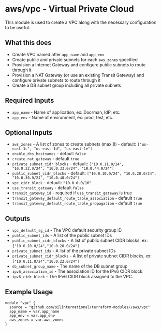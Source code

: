 # aws/vpc - Virtual Private Cloud
This module is used to create a VPC along with the necessary configuration to
be useful.

## What this does

- Create VPC named after `app_name` and `app_env`
- Create public and private subnets for each `aws_zones` specified
- Provision a Internet Gateway and configure public subnets to route through it
- Provision a NAT Gateway (or use an existing Transit Gateway) and configure private subnets to route through it
- Create a DB subnet group including all private subnets

## Required Inputs

- `app_name` - Name of application, ex: Doorman, IdP, etc.
- `app_env` - Name of environment, ex: prod, test, etc.

## Optional Inputs

- `aws_zones` - A list of zones to create subnets (max 8) - default: `["us-east-1c", "us-east-1d", "us-east-1e"]`
- `enable_dns_hostnames` - default `false`
- `create_nat_gateway` - default `true`
- `private_subnet_cidr_blocks` - default: `["10.0.11.0/24", "10.0.22.0/24", "10.0.33.0/24", "10.0.44.0/24"]`
- `public_subnet_cidr_blocks` - default: `["10.0.10.0/24", "10.0.20.0/24", "10.0.30.0/24", "10.0.40.0/24"]`
- `vpc_cidr_block` - default: `"10.0.0.0/16"`
- `use_transit_gateway` - default `false`
- `transit_gateway_id` - required if `use_transit_gateway` is true
- `transit_gateway_default_route_table_association` - default `true`
- `transit_gateway_default_route_table_propagation` - default `true`

## Outputs

- `vpc_default_sg_id` - The VPC default security group ID
- `public_subnet_ids` - A list of the public subnet IDs
- `public_subnet_cidr_blocks` - A list of public subnet CIDR blocks, ex: `["10.0.10.0/24","10.0.20.0/24"]`
- `private_subnet_ids` - A list of the private subnet IDs
- `private_subnet_cidr_blocks` - A list of private subnet CIDR blocks, ex: `["10.0.11.0/24","10.0.22.0/24"]`
- `db_subnet_group_name` - The name of the DB subnet group
- `ipv6_association_id` - The association ID for the IPv6 CIDR block.
- `ipv6_cidr_block` - The IPv6 CIDR block assigned to the VPC.

## Example Usage

```hcl
module "vpc" {
  source = "github.com/silinternational/terraform-modules//aws/vpc"
  app_name = var.app_name
  app_env = var.app_env
  aws_zones = var.aws_zones
}
```
